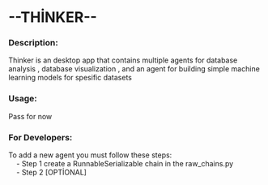 <h1> --THİNKER-- </h1>

<h3> Description: </h3>
Thinker is an desktop app that contains multiple agents for database analysis , database visualization , and an agent for building simple machine learning models for spesific datasets

<h3> Usage: </h3>
Pass for now

<h3> For Developers: </h3>
To add a new agent you must follow these steps: </br>
&nbsp;&nbsp;&nbsp;&nbsp;- Step 1 create a RunnableSerializable chain in the raw_chains.py</br>
&nbsp;&nbsp;&nbsp;&nbsp;- Step 2 [OPTİONAL] 



